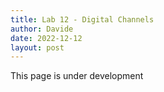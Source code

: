 ```yaml
---
title: Lab 12 - Digital Channels
author: Davide
date: 2022-12-12
layout: post 
---
```


This page is under development
